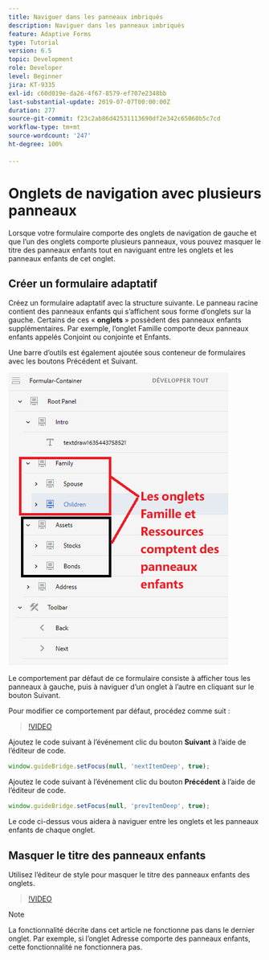 ```yaml
---
title: Naviguer dans les panneaux imbriqués
description: Naviguer dans les panneaux imbriqués
feature: Adaptive Forms
type: Tutorial
version: 6.5
topic: Development
role: Developer
level: Beginner
jira: KT-9335
exl-id: c60d019e-da26-4f67-8579-ef707e2348bb
last-substantial-update: 2019-07-07T00:00:00Z
duration: 277
source-git-commit: f23c2ab86d42531113690df2e342c65060b5c7cd
workflow-type: tm+mt
source-wordcount: '247'
ht-degree: 100%

---
```


# Onglets de navigation avec plusieurs panneaux

Lorsque votre formulaire comporte des onglets de navigation de gauche et que l’un des onglets comporte plusieurs panneaux, vous pouvez masquer le titre des panneaux enfants tout en naviguant entre les onglets et les panneaux enfants de cet onglet.

## Créer un formulaire adaptatif

Créez un formulaire adaptatif avec la structure suivante. Le panneau racine contient des panneaux enfants qui s’affichent sous forme d’onglets sur la gauche. Certains de ces « **onglets** » possèdent des panneaux enfants supplémentaires. Par exemple, l’onglet Famille comporte deux panneaux enfants appelés Conjoint ou conjointe et Enfants.

Une barre d’outils est également ajoutée sous conteneur de formulaires avec les boutons Précédent et Suivant.

![toolbar-spacing](assets/multiple-panels.png)



Le comportement par défaut de ce formulaire consiste à afficher tous les panneaux à gauche, puis à naviguer d’un onglet à l’autre en cliquant sur le bouton Suivant.

Pour modifier ce comportement par défaut, procédez comme suit :

>[!VIDEO](https://video.tv.adobe.com/v/338369?quality=12&learn=on)


Ajoutez le code suivant à l’événement clic du bouton **Suivant** à l’aide de l’éditeur de code.

```javascript
window.guideBridge.setFocus(null, 'nextItemDeep', true);
```

Ajoutez le code suivant à l’événement clic du bouton **Précédent** à l’aide de l’éditeur de code.

```javascript
window.guideBridge.setFocus(null, 'prevItemDeep', true);
```

Le code ci-dessus vous aidera à naviguer entre les onglets et les panneaux enfants de chaque onglet.

## Masquer le titre des panneaux enfants

Utilisez l’éditeur de style pour masquer le titre des panneaux enfants des onglets.

>[!VIDEO](https://video.tv.adobe.com/v/338370?quality=12&learn=on)

>[!NOTE]
>
>La fonctionnalité décrite dans cet article ne fonctionne pas dans le dernier onglet. Par exemple, si l’onglet Adresse comporte des panneaux enfants, cette fonctionnalité ne fonctionnera pas.
